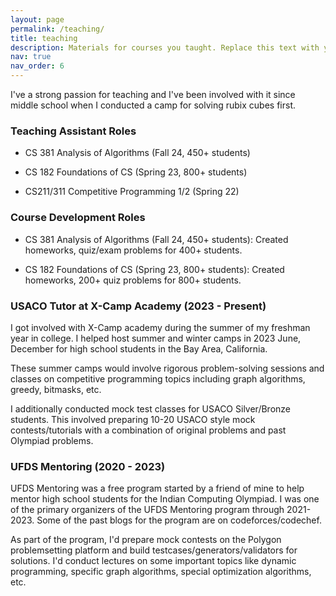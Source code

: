 ```yaml
---
layout: page
permalink: /teaching/
title: teaching
description: Materials for courses you taught. Replace this text with your description.
nav: true
nav_order: 6
---
```



I've a strong passion for teaching and I've been involved with it since middle school when I conducted a camp for solving rubix cubes first. 

### Teaching Assistant Roles

- CS 381 Analysis of Algorithms (Fall 24, 450+ students)

- CS 182 Foundations of CS (Spring 23, 800+ students)

- CS211/311 Competitive Programming 1/2 (Spring 22)

### Course Development Roles

- CS 381 Analysis of Algorithms (Fall 24, 450+ students): Created homeworks, quiz/exam problems for 400+ students. 

- CS 182 Foundations of CS (Spring 23, 800+ students): Created homeworks, 200+ quiz problems for 800+ students. 

### USACO Tutor at X-Camp Academy (2023 - Present)

I got involved with X-Camp academy during the summer of my freshman year in college. I helped host summer and winter camps in 2023 June, December for high school students in the Bay Area, California. 

These summer camps would involve rigorous problem-solving sessions and classes on competitive programming topics including graph algorithms, greedy, bitmasks, etc. 

I additionally conducted mock test classes for USACO Silver/Bronze students. This involved preparing 10-20 USACO style mock contests/tutorials with a combination of original problems and past Olympiad problems. 

### UFDS Mentoring (2020 - 2023)

UFDS Mentoring was a free program started by a friend of mine to help mentor high school students for the Indian Computing Olympiad. I was one of the primary organizers of the UFDS Mentoring program through 2021-2023. Some of the past blogs for the program are on codeforces/codechef.

As part of the program, I'd prepare mock contests on the Polygon problemsetting platform and build testcases/generators/validators for solutions. I'd conduct lectures on some important topics like dynamic programming, specific graph algorithms, special optimization algorithms, etc. 


